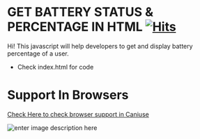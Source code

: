 # GET BATTERY STATUS & PERCENTAGE IN HTML [![Hits](https://hits.seeyoufarm.com/api/count/incr/badge.svg?url=https%3A%2F%2Fgithub.com%2Farunkumartdr%2FGet-Battery-Level-and-Status-in-Html&count_bg=%2331349A&title_bg=%23555555&icon=&icon_color=%23E7E7E7&title=hits&edge_flat=true)](https://hits.seeyoufarm.com)

Hi! This javascript will help developers to get and display battery percentage of a user.
  - Check index.html for code

# Support In Browsers

[Check Here to check browser support in Caniuse](https://caniuse.com/battery-status)

![enter image description here](https://www.labnol.org/static/ed8ea4556394d92f26de8cf447d3afe5/91293/battery-status-api.png)
